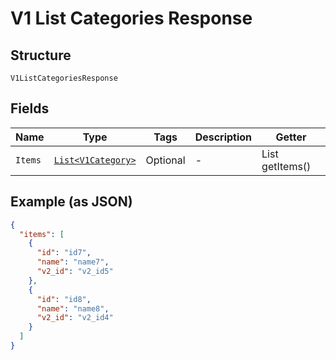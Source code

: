 
# V1 List Categories Response

## Structure

`V1ListCategoriesResponse`

## Fields

| Name | Type | Tags | Description | Getter |
|  --- | --- | --- | --- | --- |
| `Items` | [`List<V1Category>`](/doc/models/v1-category.md) | Optional | - | List<V1Category> getItems() |

## Example (as JSON)

```json
{
  "items": [
    {
      "id": "id7",
      "name": "name7",
      "v2_id": "v2_id5"
    },
    {
      "id": "id8",
      "name": "name8",
      "v2_id": "v2_id4"
    }
  ]
}
```

